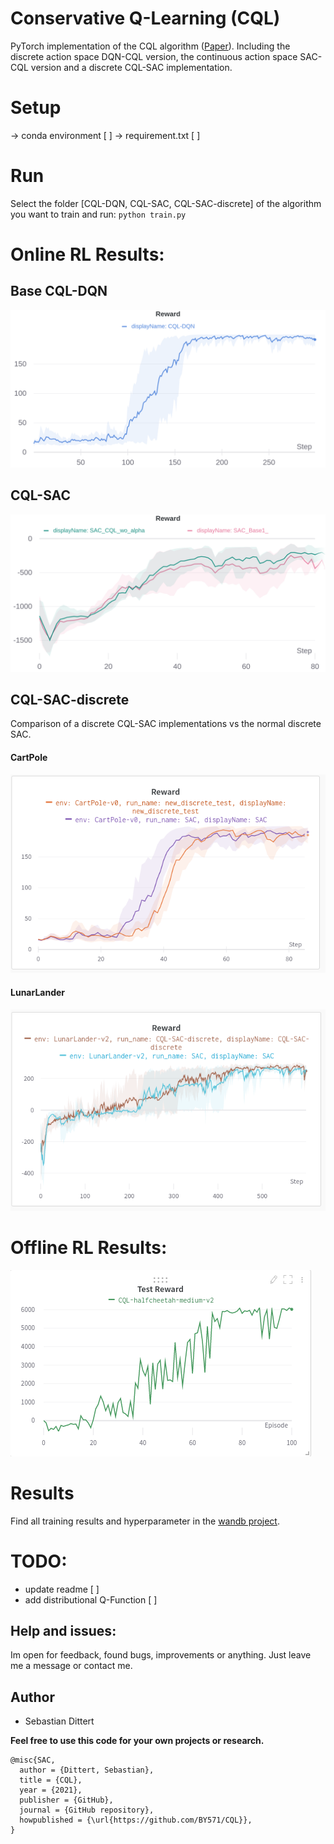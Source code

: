 # Conservative Q-Learning (CQL)
PyTorch implementation of the CQL algorithm ([Paper](https://arxiv.org/pdf/2006.04779.pdf)). Including the discrete action space DQN-CQL version, the continuous action space SAC-CQL version and a discrete CQL-SAC implementation. 


# Setup 
-> conda environment [ ]
-> requirement.txt [ ]

# Run 
Select the folder [CQL-DQN, CQL-SAC, CQL-SAC-discrete] of the algorithm you want to train and run: `python train.py`
# Online RL Results: 
## Base CQL-DQN 
![alt_text](imgs/cql_dqn.png)

## CQL-SAC
![alt_text](imgs/sac_cql_wo_alpha.png)

## CQL-SAC-discrete 
Comparison of a discrete CQL-SAC implementations vs the normal discrete SAC.

#### CartPole
![alt_text](imgs/sac_disc_vs_cql_disc_cp.png)

#### LunarLander
![alt_text](imgs/sac_disc_vs_cql_disc.png)
# Offline RL Results:
![alt text](imgs/CQL-halfcheetah-medium-v2.png)
# Results
Find all training results and hyperparameter in the [wandb project](https://wandb.ai/sebastian-dittert/CQL?workspace=).

# TODO:
- update readme [ ]
- add distributional Q-Function [ ]

## Help and issues:
Im open for feedback, found bugs, improvements or anything. Just leave me a message or contact me.

## Author
- Sebastian Dittert

**Feel free to use this code for your own projects or research.**
```
@misc{SAC,
  author = {Dittert, Sebastian},
  title = {CQL},
  year = {2021},
  publisher = {GitHub},
  journal = {GitHub repository},
  howpublished = {\url{https://github.com/BY571/CQL}},
}
```

